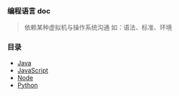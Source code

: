 ### 编程语言 doc
> 依赖某种虚拟机与操作系统沟通
> 如：语法、标准、环境

### 目录
- [Java](Java/README.md)
- [JavaScript](JavaScript/README.md)
- [Node](Node/README.md)
- [Python](Python/README.md)